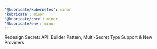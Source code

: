 ```yaml
---
'@kubricate/kubernetes': minor
'kubricate': minor
'@kubricate/core': minor
'@kubricate/env': minor
---
```


Redesign Secrets API: Builder Pattern, Multi-Secret Type Support & New Providers
